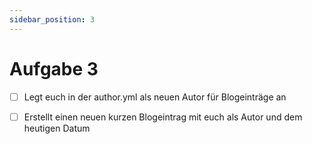 ```yaml
---
sidebar_position: 3
---
```


# Aufgabe 3

- [ ] Legt euch in der author.yml als neuen Autor für Blogeinträge an

- [ ] Erstellt einen neuen kurzen Blogeintrag mit euch als Autor und dem heutigen Datum